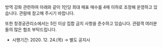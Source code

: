 방역 강화 관련하여 아래와 같이 1인당 최대 매표 매수를 4매 이하로 조정해 운영하고 있습니다. 관람에 참고해 주시기 바랍니다.

또한 창경궁관리소에서는 5인 이상 집합 금지 사항을 준수하고 있습니다. 관람객 여러분들의 많은 협조 부탁드립니다.

- 시행기간: 2020. 12. 24.(목) → 별도 공지시